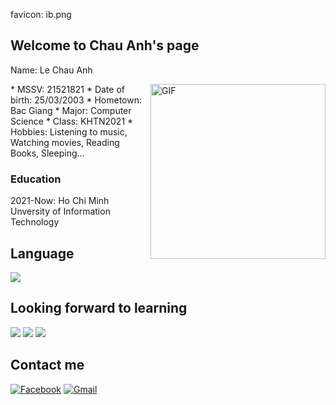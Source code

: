 favicon: ib.png
## Welcome to Chau Anh's page
Name: Le Chau Anh

<img align="right" alt="GIF" height="280px" src="https://scontent.fvca1-1.fna.fbcdn.net/v/t39.30808-6/270267586_478374490354806_1302525087900985776_n.jpg?_nc_cat=106&ccb=1-5&_nc_sid=09cbfe&_nc_ohc=AfxaktXtjDsAX8jEwYD&_nc_ht=scontent.fvca1-1.fna&oh=00_AT9q8avvPDe-Jo2zSwmgf6d27L-M8OPSuaBz3E7D08bQEA&oe=61D7FBA5" />
* MSSV: 21521821
* Date of birth: 25/03/2003
* Hometown: Bac Giang
* Major: Computer Science
* Class: KHTN2021
* Hobbies: Listening to music, Watching movies, Reading Books, Sleeping...

### Education
2021-Now: Ho Chi Minh Unversity of Information Technology

## Language
<img src="https://img.shields.io/badge/c++%20-%2300599C.svg?&style=for-the-badge&logo=c%2B%2B&ogoColor=white"/>

## Looking forward to learning
<img src="https://img.shields.io/badge/html5%20-%23E34F26.svg?&style=for-the-badge&logo=html5&logoColor=white"/> <img src="https://img.shields.io/badge/css3%20-%231572B6.svg?&style=for-the-badge&logo=css3&logoColor=white"/> <img src="https://img.shields.io/badge/python%20-%2314354C.svg?&style=for-the-badge&logo=python&logoColor=white"/>

## Contact me
[![Facebook](https://img.shields.io/badge/Facebook-%231877F2.svg?style=for-the-badge&logo=Facebook&logoColor=white)](https://www.facebook.com/ChouChouChowChow/)
[![Gmail](https://img.shields.io/badge/Gmail-D14836?style=for-the-badge&logo=gmail&logoColor=white)](mailto:21521821@gm.uit.edu.vn)
